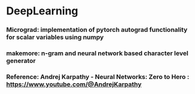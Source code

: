 # DeepLearning

### Micrograd: implementation of pytorch autograd functionality for scalar variables using numpy
### makemore: n-gram and neural network based character level generator
### Reference: Andrej Karpathy - Neural Networks: Zero to Hero : https://www.youtube.com/@AndrejKarpathy
